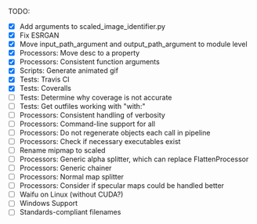 TODO:
- [x] Add arguments to scaled_image_identifier.py
- [x] Fix ESRGAN
- [x] Move input_path_argument and output_path_argument to module level
- [x] Processors: Move desc to a property
- [x] Processors: Consistent function arguments
- [x] Scripts: Generate animated gif
- [x] Tests: Travis CI
- [x] Tests: Coveralls
- [ ] Tests: Determine why coverage is not accurate
- [ ] Tests: Get outfiles working with "with:"
- [ ] Processors: Consistent handling of verbosity
- [ ] Processors: Command-line support for all
- [ ] Processors: Do not regenerate objects each call in pipeline
- [ ] Processors: Check if necessary executables exist
- [ ] Rename mipmap to scaled
- [ ] Processors: Generic alpha splitter, which can replace FlattenProcessor
- [ ] Processors: Generic chainer
- [ ] Processors: Normal map splitter
- [ ] Processors: Consider if specular maps could be handled better
- [ ] Waifu on Linux (without CUDA?)
- [ ] Windows Support
- [ ] Standards-compliant filenames
